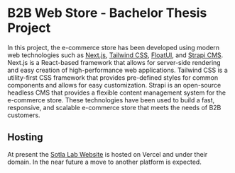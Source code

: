 # B2B Web Store - Bachelor Thesis Project

In this project, the e-commerce store has been developed using modern web technologies such as [Next.js](https://nextjs.org/), [Tailwind CSS](https://tailwindcss.com/), [FloatUI](https://floatui.com/), and [Strapi CMS](https://strapi.io/). Next.js is a React-based framework that allows for server-side rendering and easy creation of high-performance web applications. Tailwind CSS is a utility-first CSS framework that provides pre-defined styles for common components and allows for easy customization. Strapi is an open-source headless CMS that provides a flexible content management system for the e-commerce store. These technologies have been used to build a fast, responsive, and scalable e-commerce store that meets the needs of B2B customers.

## Hosting 
At present the [Sotla Lab Website](https://sotla-lab.vercel.app/) is hosted on Vercel and under their domain. In the near future a move to another platform is expected.
